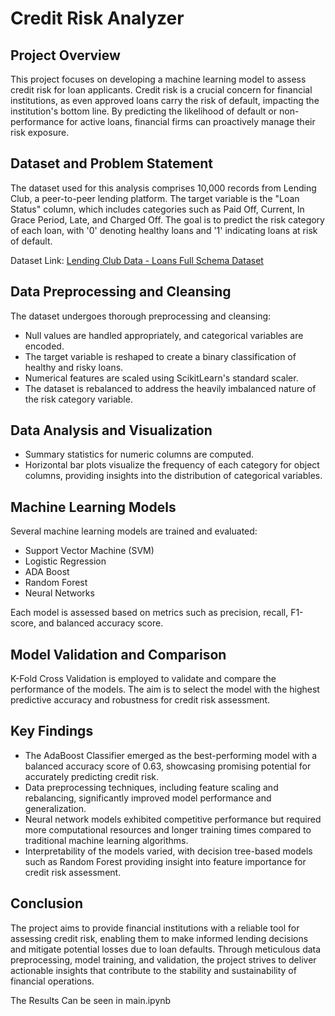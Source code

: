 # Credit Risk Analyzer

## Project Overview

This project focuses on developing a machine learning model to assess credit risk for loan applicants. Credit risk is a crucial concern for financial institutions, as even approved loans carry the risk of default, impacting the institution's bottom line. By predicting the likelihood of default or non-performance for active loans, financial firms can proactively manage their risk exposure.

## Dataset and Problem Statement

The dataset used for this analysis comprises 10,000 records from Lending Club, a peer-to-peer lending platform. The target variable is the "Loan Status" column, which includes categories such as Paid Off, Current, In Grace Period, Late, and Charged Off. The goal is to predict the risk category of each loan, with '0' denoting healthy loans and '1' indicating loans at risk of default.

Dataset Link: [Lending Club Data - Loans Full Schema Dataset](https://www.openintro.org/data/index.php?data=loans_full_schema)

## Data Preprocessing and Cleansing

The dataset undergoes thorough preprocessing and cleansing:
- Null values are handled appropriately, and categorical variables are encoded.
- The target variable is reshaped to create a binary classification of healthy and risky loans.
- Numerical features are scaled using ScikitLearn's standard scaler.
- The dataset is rebalanced to address the heavily imbalanced nature of the risk category variable.

## Data Analysis and Visualization

- Summary statistics for numeric columns are computed.
- Horizontal bar plots visualize the frequency of each category for object columns, providing insights into the distribution of categorical variables.

## Machine Learning Models

Several machine learning models are trained and evaluated:
- Support Vector Machine (SVM)
- Logistic Regression
- ADA Boost
- Random Forest
- Neural Networks

Each model is assessed based on metrics such as precision, recall, F1-score, and balanced accuracy score.

## Model Validation and Comparison

K-Fold Cross Validation is employed to validate and compare the performance of the models. The aim is to select the model with the highest predictive accuracy and robustness for credit risk assessment.

## Key Findings

- The AdaBoost Classifier emerged as the best-performing model with a balanced accuracy score of 0.63, showcasing promising potential for accurately predicting credit risk.
- Data preprocessing techniques, including feature scaling and rebalancing, significantly improved model performance and generalization.
- Neural network models exhibited competitive performance but required more computational resources and longer training times compared to traditional machine learning algorithms.
- Interpretability of the models varied, with decision tree-based models such as Random Forest providing insight into feature importance for credit risk assessment.

## Conclusion

The project aims to provide financial institutions with a reliable tool for assessing credit risk, enabling them to make informed lending decisions and mitigate potential losses due to loan defaults. Through meticulous data preprocessing, model training, and validation, the project strives to deliver actionable insights that contribute to the stability and sustainability of financial operations.

The Results Can be seen in main.ipynb
